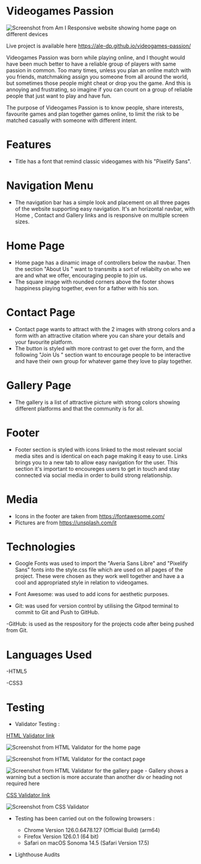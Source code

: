 # Videogames Passion

![Screenshot from Am I Responsive website showing home page on different devices](assets/media/am-i-responsive.png)

Live project is available here https://ale-dp.github.io/videogames-passion/

Videogames Passion was born while playing online, and I thought would have been much better to have a reliable group of players with same passion in common.
Too many times, unless you plan an online match with you friends, matchmaking assign you someone from all around the world, but sometimes those people might cheat or drop you the game. 
And this is annoying and frustrating, so imagine if you can count on a group of reliable people that just want to play and have fun.

The purpose of Videogames Passion is to know people, share interests, favourite games and plan together games online, to limit the risk to be matched casually with someone with different intent.

# Features

- Title has a font that remind classic videogames with his "Pixelify Sans".

# Navigation Menu

- The navigation bar has a simple look and placement on all three pages of the website supporting easy navigation. It's an horizontal navbar, with Home , Contact and Gallery links and is responsive on multiple screen sizes. 

# Home Page

- Home page has a dinamic image of controllers below the navbar. Then the section "About Us " want to transmits a sort of reliabilty on who we are and what we offer, encouraging people to join us.
- The square image with rounded corners above the footer shows happiness playing together, even for a father with his son.

# Contact Page

- Contact page wants to attract with the 2 images with strong colors and a form with an attractive citation where you can share your details and your favourite platform.
- The button is styled with more contrast to get over the form, and the following "Join Us " section want to encourage people to be interactive and have their own group for whatever game they love to play together.

# Gallery Page

- The gallery is a list of attractive picture with strong colors showing different platforms and that the community is for all.

# Footer

- Footer section is styled with icons linked to the most relevant social media sites and is identical on each page making it easy to use. Links brings you to a new tab to allow easy navigation for the user.
This section it's important to encoureges users to get in touch and stay connected via social media in order to build strong relationship.

# Media

- Icons in the footer are taken from https://fontawesome.com/
- Pictures are from https://unsplash.com/it

# Technologies 

- Google Fonts was used to import the "Averia Sans Libre" and "Pixelify Sans" fonts into the style.css file which are used on all pages of the project. These were chosen as they work well together and have a a cool and appropriated style in relation to videogames.

- Font Awesome: was used to add icons for aesthetic purposes.

- Git: was used for version control by utilising the Gitpod terminal to commit to Git and Push to GitHub.

-GitHub: is used as the respository for the projects code after being pushed from Git.

# Languages Used

-HTML5

-CSS3

# Testing

- Validator Testing : 

[HTML Validator link](https://validator.w3.org/)

![Screenshot from HTML Validator for the home page](assets/media/home-html-validation.png)

![Screenshot from HTML Validator for the contact page](assets/media/contact-html-validation.png)

![Screenshot from HTML Validator for the gallery page](assets/media/gallery-html-validation.png)
    - Gallery shows a warning but a section is more accurate than another div or heading not required here

[CSS Validator link](https://jigsaw.w3.org/css-validator/)

![Screenshot from CSS Validator](assets/media/css-validation.png)

- Testing has been carried out on the following browsers :
    - Chrome Version 126.0.6478.127 (Official Build) (arm64)
    - Firefox Version 126.0.1 (64 bit)
    - Safari on macOS Sonoma 14.5 (Safari Version 17.5)

- Lighthouse Audits
